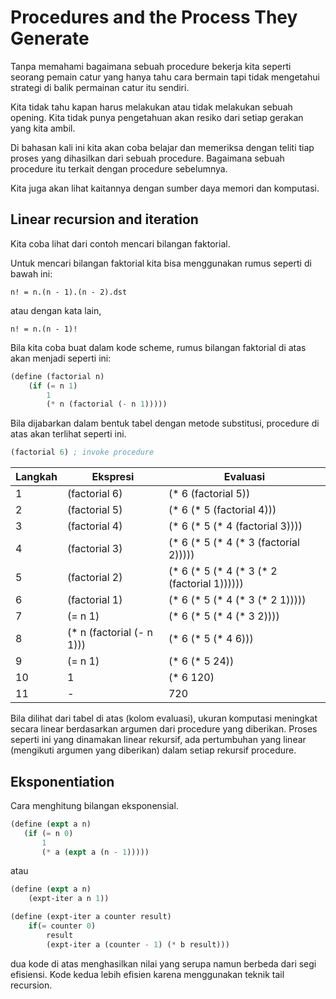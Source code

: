 # Procedures and the Process They Generate

Tanpa memahami bagaimana sebuah procedure bekerja kita seperti seorang pemain catur yang hanya tahu cara bermain tapi tidak mengetahui strategi di balik permainan catur itu sendiri.

Kita tidak tahu kapan harus melakukan atau tidak melakukan sebuah opening. Kita tidak punya pengetahuan akan resiko dari setiap gerakan yang kita ambil.

Di bahasan kali ini kita akan coba belajar dan memeriksa dengan teliti tiap proses yang dihasilkan dari sebuah procedure. Bagaimana sebuah procedure itu terkait dengan procedure sebelumnya.

Kita juga akan lihat kaitannya dengan sumber daya memori dan komputasi.

## Linear recursion and iteration

Kita coba lihat dari contoh mencari bilangan faktorial.

Untuk mencari bilangan faktorial kita bisa menggunakan rumus seperti di bawah ini:

```
n! = n.(n - 1).(n - 2).dst
```

atau dengan kata lain,

```
n! = n.(n - 1)!
```

Bila kita coba buat dalam kode scheme, rumus bilangan faktorial di atas akan menjadi seperti ini:

```scheme
(define (factorial n)
    (if (= n 1)
        1
        (* n (factorial (- n 1)))))
```

Bila dijabarkan dalam bentuk tabel dengan metode substitusi, procedure di atas akan terlihat seperti ini.

```scheme
(factorial 6) ; invoke procedure
```

| Langkah | Ekspresi                   | Evaluasi                                         |
| ------- | -------------------------- | ------------------------------------------------ |
| 1       | (factorial 6)              | (\* 6 (factorial 5))                             |
| 2       | (factorial 5)              | (\* 6 (\* 5 (factorial 4)))                      |
| 3       | (factorial 4)              | (\* 6 (\* 5 (\* 4 (factorial 3))))               |
| 4       | (factorial 3)              | (\* 6 (\* 5 (\* 4 (\* 3 (factorial 2)))))        |
| 5       | (factorial 2)              | (\* 6 (\* 5 (\* 4 (\* 3 (\* 2 (factorial 1)))))) |
| 6       | (factorial 1)              | (\* 6 (\* 5 (\* 4 (\* 3 (\* 2 1)))))             |
| 7       | (= n 1)                    | (\* 6 (\* 5 (\* 4 (\* 3 2))))                    |
| 8       | (\* n (factorial (- n 1))) | (\* 6 (\* 5 (\* 4 6)))                           |
| 9       | (= n 1)                    | (\* 6 (\* 5 24))                                 |
| 10      | 1                          | (\* 6 120)                                       |
| 11      | -                          | 720                                              |

Bila dilihat dari tabel di atas (kolom evaluasi), ukuran komputasi meningkat secara linear berdasarkan argumen dari procedure yang diberikan. Proses seperti ini yang dinamakan linear rekursif, ada pertumbuhan yang linear (mengikuti argumen yang diberikan) dalam setiap rekursif procedure.

## Eksponentiation

Cara menghitung bilangan eksponensial.

```scheme
(define (expt a n)
   (if (= n 0)
       1
       (* a (expt a (n - 1)))))
```

atau

```scheme
(define (expt a n)
    (expt-iter a n 1))

(define (expt-iter a counter result)
    if(= counter 0)
        result
        (expt-iter a (counter - 1) (* b result)))
```

dua kode di atas menghasilkan nilai yang serupa namun berbeda dari segi efisiensi. Kode kedua lebih efisien karena menggunakan teknik tail recursion.
